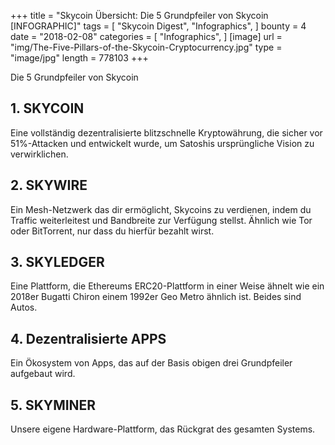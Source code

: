 +++
title = "Skycoin Übersicht: Die 5 Grundpfeiler von Skycoin [INFOGRAPHIC]"
tags = [
    "Skycoin Digest",
    "Infographics",
]
bounty = 4
date = "2018-02-08"
categories = [
    "Infographics",
]
[image]
    url = "img/The-Five-Pillars-of-the-Skycoin-Cryptocurrency.jpg"
    type = "image/jpg"
    length = 778103
+++
 
Die 5 Grundpfeiler von Skycoin

## __1. SKYCOIN__

Eine vollständig dezentralisierte blitzschnelle Kryptowährung, die sicher vor 51%-Attacken und entwickelt wurde, um Satoshis ursprüngliche Vision zu verwirklichen. 

## __2. SKYWIRE__

Ein Mesh-Netzwerk das dir ermöglicht, Skycoins zu verdienen, indem du Traffic weiterleitest und Bandbreite zur Verfügung stellst. Ähnlich wie Tor oder BitTorrent, nur dass du hierfür bezahlt wirst. 

## __3. SKYLEDGER__

Eine Plattform, die Ethereums ERC20-Plattform in einer Weise ähnelt wie ein 2018er Bugatti Chiron einem 1992er Geo Metro ähnlich ist. Beides sind Autos.

## __4. Dezentralisierte APPS__

Ein Ökosystem von Apps, das auf der Basis obigen drei Grundpfeiler aufgebaut wird. 

## __5. SKYMINER__

Unsere eigene Hardware-Plattform, das Rückgrat des gesamten Systems.

